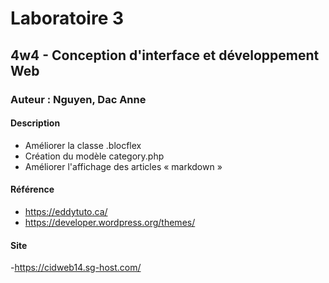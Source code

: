 # Laboratoire 3
## 4w4 - Conception d'interface et développement Web
### Auteur : Nguyen, Dac Anne 
#### Description
- Améliorer la classe .blocflex
- Création du modèle category.php
- Améliorer l'affichage des articles « markdown »

#### Référence
- https://eddytuto.ca/
- https://developer.wordpress.org/themes/

#### Site
-https://cidweb14.sg-host.com/
